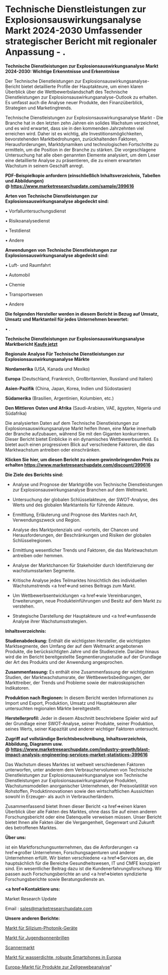 # Technische Dienstleistungen zur Explosionsauswirkungsanalyse Markt 2024-2030 Umfassender strategischer Bericht mit regionaler Anpassung - .

<strong>Technische Dienstleistungen zur Explosionsauswirkungsanalyse Markt 2024-2030: Wichtige Erkenntnisse und Erkenntnisse</strong>

Der Technische Dienstleistungen zur Explosionsauswirkungsanalyse-Bericht bietet detaillierte Profile der Hauptakteure, um einen klaren Überblick über die Wettbewerbslandschaft des Technische Dienstleistungen zur Explosionsauswirkungsanalyse-Outlook zu erhalten. Es umfasst auch die Analyse neuer Produkte, den Finanzüberblick, Strategien und Marketingtrends.

Technische Dienstleistungen zur Explosionsauswirkungsanalyse Markt - Die Branche hat in den letzten zehn Jahren ein solides Wachstum verzeichnet, und es wird erwartet, dass sie in den kommenden Jahrzehnten viel erreichen wird. Daher ist es wichtig, alle Investitionsmöglichkeiten, bevorstehenden Marktbedrohungen, zurückhaltenden Faktoren, Herausforderungen, Marktdynamiken und technologischen Fortschritte zu ermitteln, um die Position in der Branche zu stärken. Die vorgeschlagene Untersuchung hat alle oben genannten Elemente analysiert, um dem Leser eine detaillierte Analyse zu präsentieren, die zu einem erwarteten Wachstum in seinem Geschäft anregt.

<strong><b>PDF-Beispielkopie anfordern (einschließlich Inhaltsverzeichnis, Tabellen und Abbildungen) @ </b></strong><strong><a href=https://www.marketresearchupdate.com/sample/399616><strong>https://www.marketresearchupdate.com/sample/399616</u></a></strong></strong>

<strong>Arten von Technische Dienstleistungen zur Explosionsauswirkungsanalyse abgedeckt sind:</strong>

• Vorfalluntersuchungsdienst

• Risikoanalysedienst

• Testdienst

• Andere

<strong>Anwendungen von Technische Dienstleistungen zur Explosionsauswirkungsanalyse abgedeckt sind:</strong>

• Luft- und Raumfahrt

• Automobil

• Chemie

• Transportwesen

• Andere

<strong>Die folgenden Hersteller werden in diesem Bericht in Bezug auf Umsatz, Umsatz und Marktanteil für jedes Unternehmen bewertet:</strong>

• .

<strong>Technische Dienstleistungen zur Explosionsauswirkungsanalyse Marktbericht <a href=https://www.marketresearchupdate.com/buynow/399616>Kaufe jetzt</a></strong>

<strong>Regionale Analyse Für Technische Dienstleistungen zur Explosionsauswirkungsanalyse Märkte</strong>

<strong>Nordamerika</strong> (USA, Kanada und Mexiko)

<strong>Europa</strong> (Deutschland, Frankreich, Großbritannien, Russland und Italien)

<strong>Asien-Pazifik</strong> (China, Japan, Korea, Indien und Südostasien)

<strong>Südamerika</strong> (Brasilien, Argentinien, Kolumbien, etc.)

<strong>Den Mittleren</strong> <strong>Osten und Afrika</strong> (Saudi-Arabien, VAE, ägypten, Nigeria und Südafrika)

Die analysierten Daten auf dem Technische Dienstleistungen zur Explosionsauswirkungsanalyse Markt helfen Ihnen, eine Marke innerhalb der Branche aufzubauen, während Sie mit den Giganten konkurrieren. Dieser Bericht bietet Einblicke in ein dynamisches Wettbewerbsumfeld. Es bietet auch einen progressiven Blick auf verschiedene Faktoren, die das Marktwachstum antreiben oder einschränken.

<strong>Klicken Sie hier, um diesen Bericht zu einem gewinnbringenden Preis zu erhalten
</strong><strong><a href=https://www.marketresearchupdate.com/discount/399616>https://www.marketresearchupdate.com/discount/399616</b></u></strong></a>

<strong>Die Ziele des Berichts sind:</strong>

- Analyse und Prognose der Marktgröße von Technische Dienstleistungen zur Explosionsauswirkungsanalyse Branchen auf dem Weltmarkt.

- Untersuchung der globalen Schlüsselakteure, der SWOT-Analyse, des Werts und des globalen Marktanteils für führende Akteure.

- Ermittlung, Erläuterung und Prognose des Marktes nach Art, Verwendungszweck und Region.

- Analyse des Marktpotenzials und -vorteils, der Chancen und Herausforderungen, der Beschränkungen und Risiken der globalen Schlüsselregionen.

- Ermittlung wesentlicher Trends und Faktoren, die das Marktwachstum antreiben oder hemmen.

- Analyse der Marktchancen für Stakeholder durch Identifizierung der wachstumsstarken Segmente.

- Kritische Analyse jedes Teilmarktes hinsichtlich des individuellen Wachstumstrends <a href=>und</a> seines Beitrags zum Markt.

- Um Wettbewerbsentwicklungen <a href=>wie</a> Vereinbarungen, Erweiterungen, neue Produkteinführungen und Besitz auf dem Markt zu verstehen.

- Strategische Darstellung der Hauptakteure und <a href=>umfas</a>sende Analyse ihrer Wachstumsstrategien.

<strong>Inhaltsverzeichnis:</strong>

<strong>Studienabdeckung:</strong> Enthält die wichtigsten Hersteller, die wichtigsten Marktsegmente, den Umfang der auf dem Weltmarkt angebotenen Produkte, die berücksichtigten Jahre und die Studienziele. Darüber hinaus wird die im Bericht bereitgestellte Segmentierungsstudie auf der Grundlage der Art des Produkts und der Anwendung angesprochen.

<strong>Zusammenfassung:</strong> Es enthält eine Zusammenfassung der wichtigsten Studien, der Marktwachstumsrate, der Wettbewerbsbedingungen, der Markttreiber, der Trends und Probleme sowie der makroskopischen Indikatoren.

<strong>Produktion nach Regionen:</strong> In diesem Bericht werden Informationen zu Import und Export, Produktion, Umsatz und Hauptakteuren aller untersuchten regionalen Märkte bereitgestellt.

<strong>Herstellerprofil:</strong> Jeder in diesem Abschnitt beschriebene Spieler wird auf der Grundlage einer SWOT-Analyse, seiner Produkte, seiner Produktion, seines Werts, seiner Kapazität und anderer wichtiger Faktoren untersucht.

<strong><b>Zugriff auf vollständige Berichtsbeschreibung, Inhaltsverzeichnis, Abbildung, Diagramm usw. @ </b></strong><strong><a href=https://www.marketresearchupdate.com/industry-growth/blast-impact-analysis-engineering-services-market-statistices-399616>https://www.marketresearchupdate.com/industry-growth/blast-impact-analysis-engineering-services-market-statistices-399616</a></strong>

Das Wachstum dieses Marktes ist weltweit verschiedenen Faktoren unterworfen, unter anderem dem Verbrauchervolumen von Technische Dienstleistungen zur Explosionsauswirkungsanalyse von Technische Dienstleistungen zur Explosionsauswirkungsanalyse Produkten, Wachstumsmodellen anorganischer Unternehmen, der Preisvolatilität von Rohstoffen, Produktinnovationen sowie den wirtschaftlichen Aussichten sowohl in Erzeuger- als auch in Verbraucherländern.

Zusammenfassend bietet Ihnen dieser Bericht <a href=>einen</a> klaren Überblick über alle Fakten des Marktes, ohne dass Sie auf einen anderen Forschungsbericht oder eine Datenquelle verweisen müssen. Unser Bericht bietet Ihnen alle Fakten über die Vergangenheit, Gegenwart und Zukunft des betroffenen Marktes.

<strong>Über uns:</strong>

 ist ein Marktforschungsunternehmen, das die Anforderungen <a href=>großer</a> Unternehmen, Forschungsagenturen und anderer Unternehmen erfüllt. Wir bieten verschiedene <a href=>Services</a> an, die hauptsächlich für die Bereiche Gesundheitswesen, IT und CMFE konzipiert sind. Ein wesentlicher Beitrag dazu ist die Kundenerfahrungsforschung. Wir passen auch Forschungsberichte an und <a href=>bieten</a> syndizierte Forschungsberichte sowie Beratungsdienste an.

<strong><a href=>Kontaktiere uns:</a></strong>

Market Research Update

Email : sales@marketresearchupdate.com

<strong>Unsere anderen Berichte:</strong>

<a href=https://www.linkedin.com/pulse/silicon-photonics-devices-market-opportunities-stay-ahead>Markt für Silizium-Photonik-Geräte</a>

<a href=https://www.linkedin.com/pulse/youth-sunglasses-market-size-analysis-leading-manufacturers>Markt für Jugendsonnenbrillen</a>

<a href=https://www.linkedin.com/pulse/scanners-market-sizing-up-anticipating>Scannermarkt</a>

<a href=https://www.linkedin.com/pulse/europe-waterproof-rugged-smartphones-market-new-report>Markt für wasserdichte, robuste Smartphones in Europa</a>

<a href=https://www.linkedin.com/pulse/europe-cell-tissue-analysis-products-market>Europa-Markt für Produkte zur Zellgewebeanalyse</a>"

